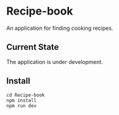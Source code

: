 
# Recipe-book
An application for finding cooking recipes.

## Current State
The application is under development.

## Install
```git clone https://github.com/ValeriaMakarevich/Recipe-book  
cd Recipe-book  
npm install  
npm run dev 
